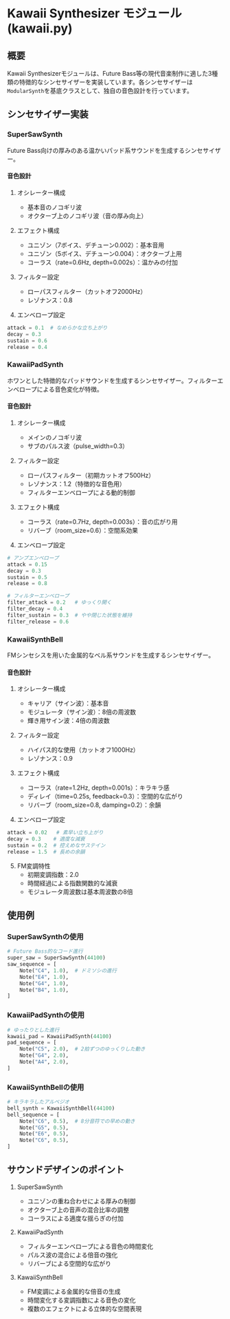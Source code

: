 # Kawaii Synthesizer モジュール (kawaii.py)

## 概要

Kawaii Synthesizerモジュールは、Future Bass等の現代音楽制作に適した3種類の特徴的なシンセサイザーを実装しています。各シンセサイザーは`ModularSynth`を基底クラスとして、独自の音色設計を行っています。

## シンセサイザー実装

### SuperSawSynth

Future Bass向けの厚みのある温かいパッド系サウンドを生成するシンセサイザー。

#### 音色設計
1. オシレーター構成
   - 基本音のノコギリ波
   - オクターブ上のノコギリ波（音の厚み向上）

2. エフェクト構成
   - ユニゾン（7ボイス、デチューン0.002）：基本音用
   - ユニゾン（5ボイス、デチューン0.004）：オクターブ上用
   - コーラス（rate=0.6Hz, depth=0.002s）：温かみの付加

3. フィルター設定
   - ローパスフィルター（カットオフ2000Hz）
   - レゾナンス：0.8

4. エンベロープ設定
```python
attack = 0.1  # なめらかな立ち上がり
decay = 0.3
sustain = 0.6
release = 0.4
```

### KawaiiPadSynth

ホワンとした特徴的なパッドサウンドを生成するシンセサイザー。フィルターエンベロープによる音色変化が特徴。

#### 音色設計
1. オシレーター構成
   - メインのノコギリ波
   - サブのパルス波（pulse_width=0.3）

2. フィルター設定
   - ローパスフィルター（初期カットオフ500Hz）
   - レゾナンス：1.2（特徴的な音色用）
   - フィルターエンベロープによる動的制御

3. エフェクト構成
   - コーラス（rate=0.7Hz, depth=0.003s）：音の広がり用
   - リバーブ（room_size=0.6）：空間系効果

4. エンベロープ設定
```python
# アンプエンベロープ
attack = 0.15
decay = 0.3
sustain = 0.5
release = 0.8

# フィルターエンベロープ
filter_attack = 0.2   # ゆっくり開く
filter_decay = 0.4
filter_sustain = 0.3  # やや閉じた状態を維持
filter_release = 0.6
```

### KawaiiSynthBell

FMシンセシスを用いた金属的なベル系サウンドを生成するシンセサイザー。

#### 音色設計
1. オシレーター構成
   - キャリア（サイン波）：基本音
   - モジュレータ（サイン波）：8倍の周波数
   - 輝き用サイン波：4倍の周波数

2. フィルター設定
   - ハイパス的な使用（カットオフ1000Hz）
   - レゾナンス：0.9

3. エフェクト構成
   - コーラス（rate=1.2Hz, depth=0.001s）：キラキラ感
   - ディレイ（time=0.25s, feedback=0.3）：空間的な広がり
   - リバーブ（room_size=0.8, damping=0.2）：余韻

4. エンベロープ設定
```python
attack = 0.02   # 素早い立ち上がり
decay = 0.3    # 適度な減衰
sustain = 0.2  # 控えめなサステイン
release = 1.5  # 長めの余韻
```

5. FM変調特性
   - 初期変調指数：2.0
   - 時間経過による指数関数的な減衰
   - モジュレータ周波数は基本周波数の8倍

## 使用例

### SuperSawSynthの使用
```python
# Future Bass的なコード進行
super_saw = SuperSawSynth(44100)
saw_sequence = [
    Note("C4", 1.0),  # ドミソシの進行
    Note("E4", 1.0),
    Note("G4", 1.0),
    Note("B4", 1.0),
]
```

### KawaiiPadSynthの使用
```python
# ゆったりとした進行
kawaii_pad = KawaiiPadSynth(44100)
pad_sequence = [
    Note("C5", 2.0),  # 2拍ずつのゆっくりした動き
    Note("G4", 2.0),
    Note("A4", 2.0),
]
```

### KawaiiSynthBellの使用
```python
# キラキラしたアルペジオ
bell_synth = KawaiiSynthBell(44100)
bell_sequence = [
    Note("C6", 0.5),  # 8分音符での早めの動き
    Note("G5", 0.5),
    Note("E6", 0.5),
    Note("C6", 0.5),
]
```

## サウンドデザインのポイント

1. SuperSawSynth
   - ユニゾンの重ね合わせによる厚みの制御
   - オクターブ上の音声の混合比率の調整
   - コーラスによる適度な揺らぎの付加

2. KawaiiPadSynth
   - フィルターエンベロープによる音色の時間変化
   - パルス波の混合による倍音の強化
   - リバーブによる空間的な広がり

3. KawaiiSynthBell
   - FM変調による金属的な倍音の生成
   - 時間変化する変調指数による音色の変化
   - 複数のエフェクトによる立体的な空間表現
